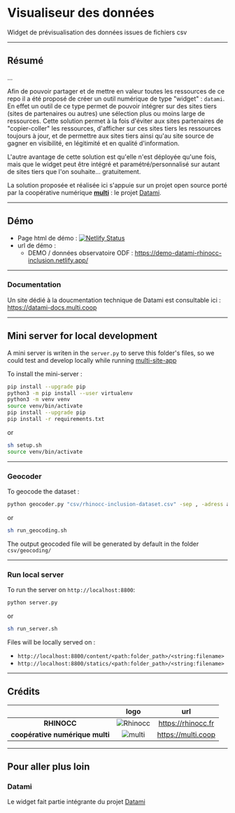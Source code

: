 # Visualiseur des données

Widget de prévisualisation des données issues de fichiers csv

---

## Résumé

...

Afin de pouvoir partager et de mettre en valeur toutes les ressources de ce repo il a été proposé de créer un outil numérique de type "widget" : `datami`. En effet un outil de ce type permet de pouvoir intégrer sur des sites tiers (sites de partenaires ou autres) une sélection plus ou moins large de ressources. Cette solution permet à la fois d'éviter aux sites partenaires de "copier-coller" les ressources, d'afficher sur ces sites tiers les ressources toujours à jour, et de permettre aux sites tiers ainsi qu'au site source de gagner en visibilité, en légitimité et en qualité d'information.

L'autre avantage de cette solution est qu'elle n'est déployée qu'une fois, mais que le widget peut être intégré et paramétré/personnalisé sur autant de sites tiers que l'on souhaite... gratuitement.

La solution proposée et réalisée ici s'appuie sur un projet open source porté par la coopérative numérique [**multi**](https://multi.coop) : le projet [Datami](https://datami.multi.coop).

---

## Démo

- Page html de démo : [![Netlify Status](https://api.netlify.com/api/v1/badges/fd3f3d95-d447-4cc8-89b8-552e2a0730b1/deploy-status)](https://app.netlify.com/sites/datami-demo-rhinoc-inclusion/deploys)
- url de démo :
  - DEMO / données observatoire ODF : https://demo-datami-rhinocc-inclusion.netlify.app/

---

### Documentation

Un site dédié à la doucmentation technique de Datami est consultable ici : https://datami-docs.multi.coop

---

## Mini server for local development

A mini server is writen in the `server.py` to serve this folder's files, so we could test and develop locally while running [multi-site-app]()

To install the mini-server :

```sh
pip install --upgrade pip
python3 -m pip install --user virtualenv
python3 -m venv venv
source venv/bin/activate
pip install --upgrade pip
pip install -r requirements.txt
```

or

```sh
sh setup.sh
source venv/bin/activate
```

---

### Geocoder

To geocode the dataset :

```sh
python geocoder.py "csv/rhinocc-inclusion-dataset.csv" -sep , -adress adresse_full
```

or

```sh
sh run_geocoding.sh
```

The output geocoded file will be generated by default in the folder `csv/geocoding/`

---

### Run local server

To run the server on `http://localhost:8800`:

```sh
python server.py
```

or

```sh
sh run_server.sh
```

Files will be locally served on :

- `http://localhost:8800/content/<path:folder_path>/<string:filename>`
- `http://localhost:8800/statics/<path:folder_path>/<string:filename>`

---

## Crédits

| | logo | url |
| :-: | :-: | :-: |
| **RHINOCC** | ![Rhinocc](./images/rhinocc-logo.png) | https://rhinocc.fr |
| **coopérative numérique multi** | ![multi](./images/multi-logo.png) | https://multi.coop |

---

## Pour aller plus loin

### Datami

Le widget fait partie intégrante du projet [Datami](https://gitlab.com/multi-coop/datami)

